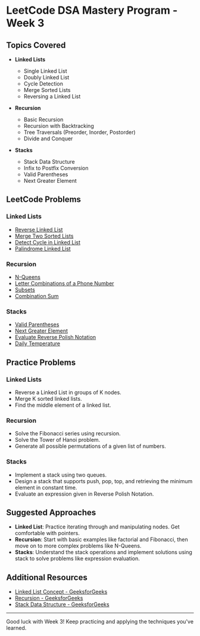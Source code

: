 # LeetCode DSA Mastery Program - Week 3

## Topics Covered
- **Linked Lists**
  - Single Linked List
  - Doubly Linked List
  - Cycle Detection
  - Merge Sorted Lists
  - Reversing a Linked List

- **Recursion**
  - Basic Recursion
  - Recursion with Backtracking
  - Tree Traversals (Preorder, Inorder, Postorder)
  - Divide and Conquer

- **Stacks**
  - Stack Data Structure
  - Infix to Postfix Conversion
  - Valid Parentheses
  - Next Greater Element

## LeetCode Problems
### Linked Lists
- [Reverse Linked List](https://leetcode.com/problems/reverse-linked-list/)
- [Merge Two Sorted Lists](https://leetcode.com/problems/merge-two-sorted-lists/)
- [Detect Cycle in Linked List](https://leetcode.com/problems/linked-list-cycle/)
- [Palindrome Linked List](https://leetcode.com/problems/palindrome-linked-list/)

### Recursion
- [N-Queens](https://leetcode.com/problems/n-queens/)
- [Letter Combinations of a Phone Number](https://leetcode.com/problems/letter-combinations-of-a-phone-number/)
- [Subsets](https://leetcode.com/problems/subsets/)
- [Combination Sum](https://leetcode.com/problems/combination-sum/)

### Stacks
- [Valid Parentheses](https://leetcode.com/problems/valid-parentheses/)
- [Next Greater Element](https://leetcode.com/problems/next-greater-element-i/)
- [Evaluate Reverse Polish Notation](https://leetcode.com/problems/evaluate-reverse-polish-notation/)
- [Daily Temperature](https://leetcode.com/problems/daily-temperature/)
  
## Practice Problems
### Linked Lists
- Reverse a Linked List in groups of K nodes.
- Merge K sorted linked lists.
- Find the middle element of a linked list.

### Recursion
- Solve the Fibonacci series using recursion.
- Solve the Tower of Hanoi problem.
- Generate all possible permutations of a given list of numbers.

### Stacks
- Implement a stack using two queues.
- Design a stack that supports push, pop, top, and retrieving the minimum element in constant time.
- Evaluate an expression given in Reverse Polish Notation.

## Suggested Approaches
- **Linked List**: Practice iterating through and manipulating nodes. Get comfortable with pointers.
- **Recursion**: Start with basic examples like factorial and Fibonacci, then move on to more complex problems like N-Queens.
- **Stacks**: Understand the stack operations and implement solutions using stack to solve problems like expression evaluation.

## Additional Resources
- [Linked List Concept - GeeksforGeeks](https://www.geeksforgeeks.org/data-structures/linked-list/)
- [Recursion - GeeksforGeeks](https://www.geeksforgeeks.org/recursion/)
- [Stack Data Structure - GeeksforGeeks](https://www.geeksforgeeks.org/stack-data-structure/)

---
Good luck with Week 3! Keep practicing and applying the techniques you've learned.
